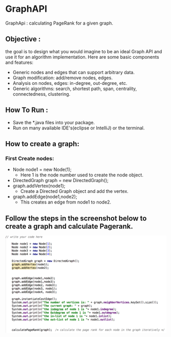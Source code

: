 # GraphAPI
GraphApi : calculating PageRank for a given graph.

## Objective :
the goal is to design what you would imagine to be an ideal Graph API and use it for an algorithm implementation.
Here are some basic components and features:
- Generic nodes and edges that can support arbitrary data.
- Graph modification: add/remove nodes, edges.
- Analysis on nodes, edges: in-degree, out-degree, etc.
- Generic algorithms: search, shortest path, span, centrality, connectedness, clustering.

## How To Run :
- Save the *.java files into your package.
- Run on many available IDE's(eclipse or IntelliJ) or the terminal.

## How to create a graph:
### First Create nodes:
- Node node1 = new Node(1);
    - Here 1 is the node number used to create the node object.
- DirectedGraph graph = new DirectedGraph();
- graph.addVertex(node1);
    - Create a Directed Graph object and add the vertex.
- graph.addEdge(node1,node2);
    - This creates an edge from node1 to node2.

## Follow the steps in the screenshot below to create a graph and calculate Pagerank.
![ Steps as seen in the screenshot](steps.png)

